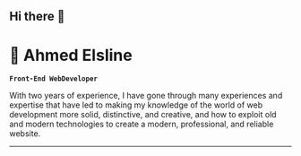 ## Hi there 👋

# 🫡 Ahmed Elsline

**`Front-End WebDeveloper`**

With two years of experience, I have gone through many experiences and expertise that have led to making my knowledge of the world of web development more solid, distinctive, and creative, and how to exploit old and modern technologies to create a modern, professional, and reliable website.

   <p align="center">
      <a href="https://www.facebook.com/Elsline"><i class="fa-brands fa-facebook"></i></a>
   </p>

---
